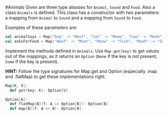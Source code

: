 #Animals
Given are three type aliasses for `Animal`, `Sound` and `Food`. Also a class `Animals` is defined. This class has a constructor with two parameters: a mapping from `Animal` to `Sound` and a mapping from `Sound` to `Food`.

Examples of these parameters are:
```scala
val animalSays = Map("Dog" -> "Woof", "Cat" -> "Meow", "Cow" -> "Mooh")
val asksForFood = Map("Woof" -> "Meat", "Meow" -> "Fish", "Mooh" -> "Grass")
```

Implement the methods defined in `Animals`. Use `Map.get(key)` to get values out of the mappings, as it returns an `Option` (`None` if the key is not present, `Some` if the key is present).

**HINT:** Follow the type signatures for Map.get and Option (especially .map and .flatMap) to get these implementations right.

```scala
Map[K, V]:
  def get(key: K): Option[V]

Option[A]:
  def flatMap[B](f: A => Option[B]): Option[B]
  def map[B](f: A => B): Option[B]
```
